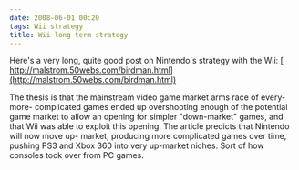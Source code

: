 ```yaml
---
date: 2008-06-01 00:20
tags: Wii strategy
title: Wii long term strategy
---
```


Here's a very long, quite good post on Nintendo's strategy with the Wii:
[
http://malstrom.50webs.com/birdman.html](http://malstrom.50webs.com/birdman.html)

The thesis is that the mainstream video game market arms race of every-more-
complicated games ended up overshooting enough of the potential game market to
allow an opening for simpler "down-market" games, and that Wii was able to
exploit this opening. The article predicts that Nintendo will now move up-
market, producing more complicated games over time, pushing PS3 and Xbox 360
into very up-market niches. Sort of how consoles took over from PC games.
